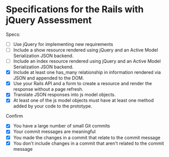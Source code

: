 # Specifications for the Rails with jQuery Assessment

Specs:
- [ ] Use jQuery for implementing new requirements
- [ ] Include a show resource rendered using jQuery and an Active Model Serialization JSON backend.
- [ ] Include an index resource rendered using jQuery and an Active Model Serialization JSON backend.
- [x] Include at least one has_many relationship in information rendered via JSON and appended to the DOM.
- [x] Use your Rails API and a form to create a resource and render the response without a page refresh.
- [x] Translate JSON responses into js model objects.
- [x] At least one of the js model objects must have at least one method added by your code to the prototype.

Confirm
- [x] You have a large number of small Git commits
- [x] Your commit messages are meaningful
- [x] You made the changes in a commit that relate to the commit message
- [x] You don't include changes in a commit that aren't related to the commit message
